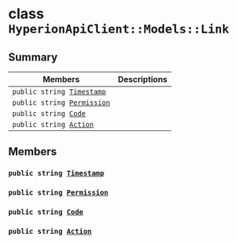 # class `HyperionApiClient::Models::Link` 

## Summary

 Members                        | Descriptions                                
--------------------------------|---------------------------------------------
`public string `[`Timestamp`](#class_hyperion_api_client_1_1_models_1_1_link_1a2f6cff44f7d31294dab060179c01445d) | 
`public string `[`Permission`](#class_hyperion_api_client_1_1_models_1_1_link_1a033dd78be5f1f73803d47db8079a774a) | 
`public string `[`Code`](#class_hyperion_api_client_1_1_models_1_1_link_1a3e3a861ea30ec6d94dbaba3f93fea8f3) | 
`public string `[`Action`](#class_hyperion_api_client_1_1_models_1_1_link_1a6cbcc18d725aac9ed8a4f9040221606c) | 

## Members

### `public string `[`Timestamp`](#class_hyperion_api_client_1_1_models_1_1_link_1a2f6cff44f7d31294dab060179c01445d) 

### `public string `[`Permission`](#class_hyperion_api_client_1_1_models_1_1_link_1a033dd78be5f1f73803d47db8079a774a) 

### `public string `[`Code`](#class_hyperion_api_client_1_1_models_1_1_link_1a3e3a861ea30ec6d94dbaba3f93fea8f3) 

### `public string `[`Action`](#class_hyperion_api_client_1_1_models_1_1_link_1a6cbcc18d725aac9ed8a4f9040221606c) 

